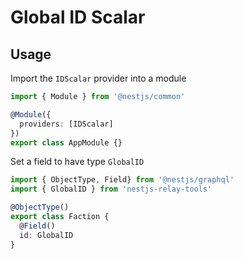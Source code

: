 # Global ID Scalar

## Usage

Import the `IDScalar` provider into a module
```typescript
import { Module } from '@nestjs/common'

@Module({
  providers: [IDScalar]
})
export class AppModule {}
```

Set a field to have type `GlobalID`
```typescript
import { ObjectType, Field} from '@nestjs/graphql'
import { GlobalID } from 'nestjs-relay-tools'

@ObjectType()
export class Faction {
  @Field()
  id: GlobalID
}
```

